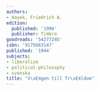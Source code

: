 ```yaml
---
authors:
- Hayek, Friedrich A.
edition:
  published: '1996'
  publisher: Timbro
goodreads: '54277245'
isbn: '9175663147'
published: '1944'
subjects:
- liberalism
- political-philosophy
- svenska
title: "V\xE4gen till Tr\xE4ldom"
---
```


